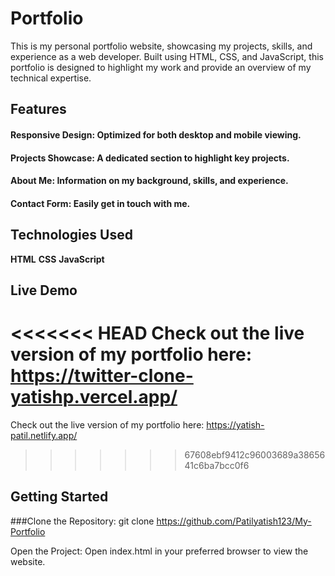 
# Portfolio
This is my personal portfolio website, showcasing my projects, skills, and experience as a web developer. Built using HTML, CSS, and JavaScript, this portfolio is designed to highlight my work and provide an overview of my technical expertise.

## Features
#### Responsive Design: Optimized for both desktop and mobile viewing.
#### Projects Showcase: A dedicated section to highlight key projects.
#### About Me: Information on my background, skills, and experience.
#### Contact Form: Easily get in touch with me.

## Technologies Used
**HTML**
**CSS**
**JavaScript**

## Live Demo
<<<<<<< HEAD
Check out the live version of my portfolio here: https://twitter-clone-yatishp.vercel.app/
=======
Check out the live version of my portfolio here: https://yatish-patil.netlify.app/
>>>>>>> 67608ebf9412c96003689a3865641c6ba7bcc0f6

## Getting Started
###Clone the Repository:
git clone https://github.com/Patilyatish123/My-Portfolio

Open the Project: Open index.html in your preferred browser to view the website.
